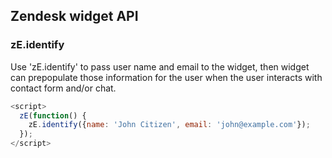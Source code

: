 ## Zendesk widget API

### zE.identify

Use 'zE.identify' to pass user name and email to the widget, then widget can prepopulate those information for the user when the user interacts with contact form and/or chat.

```javascript
<script>
  zE(function() {
    zE.identify({name: 'John Citizen', email: 'john@example.com'});
  });
</script>
```
